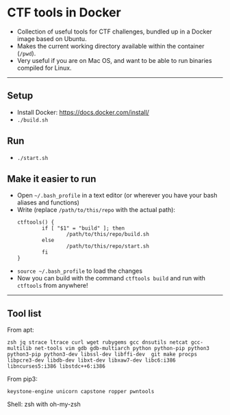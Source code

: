 # CTF tools in Docker

- Collection of useful tools for CTF challenges, bundled up in a Docker image based on Ubuntu.
- Makes the current working directory available within the container (`/pwd`).
- Very useful if you are on Mac OS, and want to be able to run binaries compiled for Linux.

---

## Setup
- Install Docker: https://docs.docker.com/install/
- `./build.sh`

## Run 
- `./start.sh`

## Make it easier to run 
- Open `~/.bash_profile` in a text editor (or wherever you have your bash aliases and functions)
- Write (replace `/path/to/this/repo` with the actual path):
    ```
    ctftools() {
            if [ "$1" = "build" ]; then
                    /path/to/this/repo/build.sh
            else
                    /path/to/this/repo/start.sh
            fi
    }
    ```
- `source ~/.bash_profile` to load the changes
- Now you can build with the command `ctftools build` and run with `ctftools` from anywhere!

---

## Tool list
From apt: 
```
zsh jq strace ltrace curl wget rubygems gcc dnsutils netcat gcc-multilib net-tools vim gdb gdb-multiarch python python-pip python3 python3-pip python3-dev libssl-dev libffi-dev  git make procps libpcre3-dev libdb-dev libxt-dev libxaw7-dev libc6:i386 libncurses5:i386 libstdc++6:i386
```

From pip3:
```
keystone-engine unicorn capstone ropper pwntools
```

Shell: zsh with oh-my-zsh